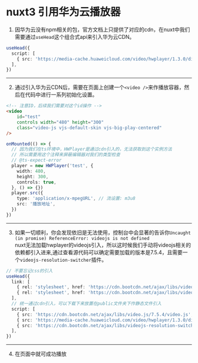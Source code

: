 # nuxt3 引用华为云播放器

1. 因华为云没有npm相关的包，官方文档上只提供了对应的cdn，在nuxt中我们需要通过`useHead`这个组合式api来引入华为云CDN。
```ts
useHead({
  script: [
    { src: 'https://media-cache.huaweicloud.com/video/hwplayer/1.3.0/dist/hwplayer.js', defer: true },
  ],
})
```
---
2. 通过引入华为云CDN后，需要在页面上创建一个`<video />`来作播放容器，然后在代码中进行一系列初始化设置。
```html
<!-- 注意ID，后续我们需要对这个id操作 -->
<video
    id="test"
    controls width="480" height="300"
    class="video-js vjs-default-skin vjs-big-play-centered"
/>
```

```ts
onMounted(() => {
  // 因为我们在ts环境中，HWPlayer是通过cdn引入的，无法获取到这个实例方法
  // 所以需要用这个注释来屏蔽编辑器对我们的类型检查
  // @ts-expect-error
  player = new HWPlayer('test', {
    width: 480,
    height: 300,
    controls: true,
  }, () => {})
  player.src({
    type: 'application/x-mpegURL', // 流设置: m3u8
    src: '播放地址',
  })
})
```
---
3. 如果一切顺利，你会发现依旧是无法使用，控制台中会显著的告诉你`Uncaught (in promise) ReferenceError: videojs is not defined`<br>
nuxt无法加载hwplayer的videojs引入，所以这时候我们手动将videojs相关的依赖都引入进来,通过查看源代码可以确定需要加载的版本是7.5.4，且需要一个`videojs-resolution-switcher`插件。
```ts
// 不要忘记css的引入
useHead({
  link: [
    { rel: 'stylesheet', href: 'https://cdn.bootcdn.net/ajax/libs/video.js/7.5.4/alt/video-js-cdn.css' },
    { rel: 'stylesheet', href: 'https://cdn.bootcdn.net/ajax/libs/videojs-resolution-switcher/0.4.2/videojs-resolution-switcher.css' },
  ],
  // 统一通过cdn引入，可以下载下来放置在public文件夹下作静态文件引入
  script: [
    { src: 'https://cdn.bootcdn.net/ajax/libs/video.js/7.5.4/video.js', defer: true },
    { src: 'https://media-cache.huaweicloud.com/video/hwplayer/1.3.0/dist/hwplayer.js', defer: true },
    { src: 'https://cdn.bootcdn.net/ajax/libs/videojs-resolution-switcher/0.4.2/videojs-resolution-switcher.js', defer: true },
  ],
})
```
---
4. 在页面中就可成功播放